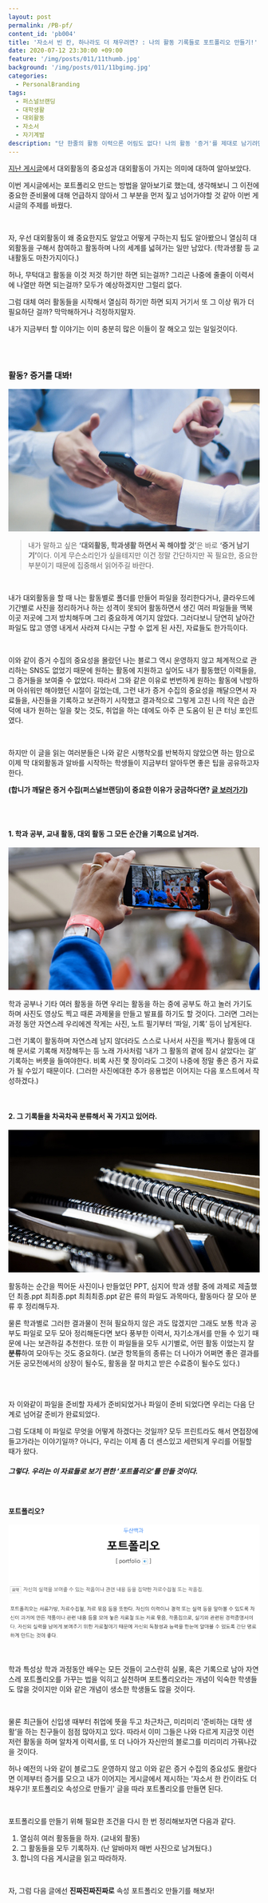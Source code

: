 ```yaml
---
layout: post
permalink: /PB-pf/
content_id: 'pb004'
title: '자소서 빈 칸, 하나라도 더 채우려면? : 나의 활동 기록들로 포트폴리오 만들기!'
date: 2020-07-12 23:30:00 +09:00
feature: '/img/posts/011/11thumb.jpg'
background: '/img/posts/011/11bgimg.jpg'
categories:
  - PersonalBranding
tags:
  - 퍼스널브랜딩
  - 대학생활
  - 대외활동
  - 자소서
  - 자기계발
description: "단 한줄의 활동 이력으론 어림도 없다! 나의 활동 '증거'를 제대로 남기려면?"
---
```


[지난 게시글](https://have-been.com/PB-experiences/)에서 대외활동의 중요성과 대외활동이 가지는 의미에 대하여 알아보았다.

이번 게시글에서는 포트폴리오 만드는 방법을 알아보기로 했는데, 생각해보니 그 이전에 중요한 준비물에 대해 언급하지 않아서 그 부분을 먼저 짚고 넘어가야할 것 같아 이번 게시글의 주제를 바꿨다.

<br>

자, 우선 대외활동이 왜 중요한지도 알았고 어떻게 구하는지 팁도 알아봤으니 열심히 대외활동을 구해서 참여하고 활동하며 나의 세계를 넓혀가는 일만 남았다. (학과생활 등 교내활동도 마찬가지이다.)

 허나, 무턱대고 활동을 이것 저것 하기만 하면 되는걸까? 그리곤 나중에 줄줄이 이력서에 나열만 하면 되는걸까? 모두가 예상하겠지만 그럴리 없다.

그럼 대체 여러 활동들을 시작해서 열심히 하기만 하면 되지 거기서 또 그 이상 뭐가 더 필요하단 걸까? 막막해하거나 걱정하지말자.

내가 지금부터 할 이야기는 이미 충분히 많은 이들이 잘 해오고 있는 일일것이다.

<br>

<br>

<h3>활동? 증거를 대봐!</h3>

![proof](/img/posts/011/01.jpg)

> 내가 말하고 싶은 <b>‘대외활동, 학과생활 하면서 꼭 해야할 것’</b>은 바로 <b>‘증거 남기기’</b>이다.
> 이게 무슨소리인가 싶을테지만 이건 정말 간단하지만 꼭 필요한, 중요한 부분이기 때문에
> 집중해서 읽어주길 바란다.

<br>

 내가 대외활동을 할 때 나는 활동별로 폴더를 만들어 파일을 정리한다거나, 클라우드에 기간별로 사진을 정리하거나 하는 성격이 못되어 활동하면서 생긴 여러 파일들을 맥북 이곳 저곳에 그저 방치해두며 그리 중요하게 여기지 않았다. 그러다보니 당연히 날아간 파일도 많고 영영 내게서 사라져 다시는 구할 수 없게 된 사진, 자료들도 한가득이다.

<br>

 이와 같이 증거 수집의 중요성을 몰랐던 나는 블로그 역시 운영하지 않고 체계적으로 관리하는 SNS도 없었기 때문에 원하는 활동에 지원하고 싶어도 내가 활동했던 이력들을, 그 증거들을 보여줄 수 없었다. 따라서 그와 같은 이유로 번번하게 원하는 활동에 낙방하며 아쉬워만 해야했던 시절이 길었는데, 그런 내가 증거 수집의 중요성을 깨달으면서 자료들을, 사진들을 기록하고 보관하기 시작했고 결과적으로 그렇게 고친 나의 작은 습관 덕에 내가 원하는 일을 찾는 것도, 취업을 하는 데에도 아주 큰 도움이 된 큰 터닝 포인트였다.

<br>

하지만 이 글을 읽는 여러분들은 나와 같은 시행착오를 반복하지 않았으면 하는 맘으로 이제 막 대외활동과 알바를 시작하는 학생들이 지금부터 알아두면 좋은 팁을 공유하고자 한다.

<b>(합니가 깨달은 증거 수집(퍼스널브랜딩)이 중요한 이유가 궁금하다면? [글 보러가기](https://have-been.com/personalbranding-pb-01/))</b>

<br>

<br>

<h4> 1. 학과 공부, 교내 활동, 대외 활동 그 모든 순간을 기록으로 남겨라.</h4>

![taking pics](/img/posts/011/02.jpg)

 학과 공부나 기타 여러 활동을 하면 우리는 활동을 하는 중에 공부도 하고 놀러 가기도 하며 사진도 영상도 찍고 때론 과제물을 만들고 발표를 하기도 할 것이다. 그러면 그러는 과정 동안 자연스레 우리에겐 작게는 사진, 노트 필기부터 ‘파일, 기록’ 등이 남게된다.

  그런 기록이 활동하며 자연스레 남지 않더라도 스스로 나서서 사진을 찍거나 활동에 대해 문서로 기록해 저장해두는 등 노래 가사처럼 ‘내가 그 활동의 곁에 잠시 살았다는 걸’ 기록하는 버릇을 들여야한다. 비록 사진 몇 장이라도 그것이 나중에 정말 좋은 증거 자료가 될 수있기 때문이다. (그러한 사진에대한 추가 응용법은 이어지는 다음 포스트에서 작성하겠다.)

<br>

<h4> 2. 그 기록들을 차곡차곡 분류해서 꼭 가지고 있어라.</h4>

![taking pics](/img/posts/011/03.jpg)

 활동하는 순간을 찍어둔 사진이나 만들었던 PPT, 심지어 학과 생활 중에 과제로 제출했던 최종.ppt 최최종.ppt 최최최종.ppt 같은 류의 파일도 과목마다, 활동마다 잘 모아 분류 후 정리해두자.

 물론 학과별로 그러한 결과물이 전혀 필요하지 않은 과도 많겠지만 그래도 보통 학과 공부도 파일로 모두 모아 정리해둔다면 보다 풍부한 이력서, 자기소개서를 만들 수 있기 때문에 나는 보관하길 추천한다. 또한 이 파일들을 모두 시기별로, 어떤 활동 이었는지 잘 <b>분류</b>하여 모아두는 것도 중요하다. (보관 항목들의 종류는 더 나아가 어쩌면 좋은 결과를 거둔 공모전에서의 상장이 될수도, 활동을 잘 마치고 받은 수료증이 될수도 있다.)

<br>

<br>

자 이와같이 파일을 준비할 자세가 준비되었거나 파일이 준비 되었다면 우리는 다음 단계로 넘어갈 준비가 완료되었다.

그럼 도대체 이 파일로 무엇을 어떻게 하겠다는 것일까? 모두 프린트라도 해서 면접장에 들고가라는 이야기일까? 아니다, 우리는 이제 좀 더 센스있고 세련되게 우리를 어필할 때가 왔다.

<h5>그렇다. 우리는 이 자료들로 보기 편한 ‘포트폴리오’를 만들 것이다.</h5>

<br>

<h4>포트폴리오?</h4>

![portfolio](/img/posts/011/04.jpg)

<br>

 학과 특성상 학과 과정동안 배우는 모든 것들이 고스란히 실물, 혹은 기록으로 남아 자연스레 포트폴리오를 가꾸는 법을 익히고 실천하며 포트폴리오라는 개념이 익숙한 학생들도 많을 것이지만 이와 같은 개념이 생소한 학생들도 많을 것이다.

<br>

 물론 최근들어 신입생 때부터 취업에 뜻을 두고 차근차근, 미리미리 ‘준비하는 대학 생활’을 하는 친구들이 점점 많아지고 있다. 따라서 이미 그들은 나와 다르게 지금껏 이런저런 활동을 하며 알차게 이력서를, 또 더 나아가 자신만의 블로그를 미리미리 가꿔나갔을 것이다.

 허나 예전의 나와 같이 블로그도 운영하지 않고 이와 같은 증거 수집의 중요성도 몰랐다면 이제부터 증거를 모으고 내가 이어지는 게시글에서 제시하는 '자소서 한 칸이라도 더 채우기! 포트폴리오 속성으로 만들기' 글을 따라 포트폴리오를 만들면 된다.

<br>

포트폴리오를 만들기 위해 필요한 조건을 다시 한 번 정리해보자면 다음과 같다.

1. 열심히 여러 활동들을 하자. (교내외 활동)
2. 그 활동들을 모두 기록하자. (난 알바마저 매번 사진으로 남겨뒀다.)
3. 합니의 다음 게시글을 읽고 따라하자.

<br>

자, 그럼 다음 글에선 <b>진짜진짜진짜로</b> 속성 포트폴리오 만들기를 해보자!

<br>

<br>
